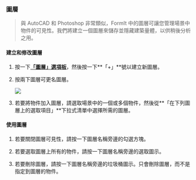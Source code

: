 ### 圖層> 與 AutoCAD 和 Photoshop 非常類似，FormIt 中的圖層可讓您管理場景中物件的可見性。我們將建立一個圖層來儲存並隱藏建築量體，以供稍後分析之用。#### 建立和修改圖層1. 按一下[**「圖層」選項板**](../tool-library/tool-bars-extended.md)，然後按一下**「+」**號以建立新圖層。2. 按兩下圖層可更名圖層。<br>    ![](./images/10c435cf-fcc2-4a4b-9135-094dea903da2.png)3. 若要將物件加入圖層，請選取場景中的一個或多個物件，然後從**「在下列圖層上的選取項目」**下拉式清單中選擇所需的圖層。#### 使用圖層1. 若要關閉圖層可見性，請按一下圖層名稱旁邊的勾選方塊。2. 若要選取圖層上所有的物件，請按一下圖層名稱旁邊的選取圖示。3. 若要刪除圖層，請按一下圖層名稱旁邊的垃圾桶圖示。只會刪除圖層，而不是指定到圖層的物件。